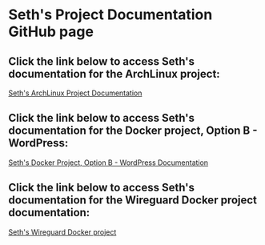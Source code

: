 # Seth's Project Documentation GitHub page

## Click the link below to access Seth's documentation for the ArchLinux project:
[Seth's ArchLinux Project Documentation](https://jetman2401.github.io/arch_documentation)

## Click the link below to access Seth's documentation for the Docker project, Option B - WordPress: 
[Seth's Docker Project, Option B - WordPress Documentation](https://jetman2401.github.io/Docker_WordPress)

## Click the link below to access Seth's documentation for the Wireguard Docker project documentation:
[Seth's Wireguard Docker project](https://jetman2401.github.io/Docker_Wireguard)
